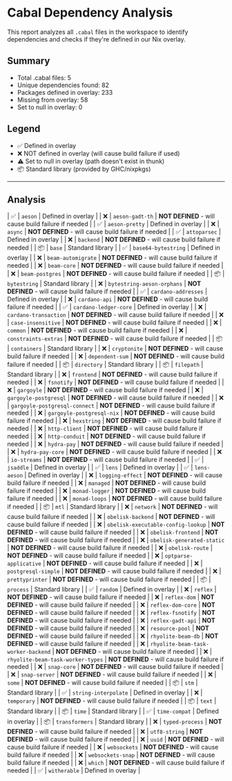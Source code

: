 # Cabal Dependency Analysis

This report analyzes all `.cabal` files in the workspace to identify dependencies
and checks if they're defined in our Nix overlay.

## Summary
- Total .cabal files: 5
- Unique dependencies found: 82
- Packages defined in overlay: 233
- Missing from overlay: 58
- Set to null in overlay: 0

## Legend
- ✅ Defined in overlay
- ❌ NOT defined in overlay (will cause build failure if used)
- ⚠️ Set to null in overlay (path doesn't exist in thunk)
- 📦 Standard library (provided by GHC/nixpkgs)

---

## Analysis

| ✅ | `aeson` | Defined in overlay |
| ❌ | `aeson-gadt-th` | **NOT DEFINED** - will cause build failure if needed |
| ✅ | `aeson-pretty` | Defined in overlay |
| ❌ | `async` | **NOT DEFINED** - will cause build failure if needed |
| ✅ | `attoparsec` | Defined in overlay |
| ❌ | `backend` | **NOT DEFINED** - will cause build failure if needed |
| 📦 | `base` | Standard library |
| ✅ | `base64-bytestring` | Defined in overlay |
| ❌ | `beam-automigrate` | **NOT DEFINED** - will cause build failure if needed |
| ❌ | `beam-core` | **NOT DEFINED** - will cause build failure if needed |
| ❌ | `beam-postgres` | **NOT DEFINED** - will cause build failure if needed |
| 📦 | `bytestring` | Standard library |
| ❌ | `bytestring-aeson-orphans` | **NOT DEFINED** - will cause build failure if needed |
| ✅ | `cardano-addresses` | Defined in overlay |
| ❌ | `cardano-api` | **NOT DEFINED** - will cause build failure if needed |
| ✅ | `cardano-ledger-core` | Defined in overlay |
| ❌ | `cardano-transaction` | **NOT DEFINED** - will cause build failure if needed |
| ❌ | `case-insensitive` | **NOT DEFINED** - will cause build failure if needed |
| ❌ | `common` | **NOT DEFINED** - will cause build failure if needed |
| ❌ | `constraints-extras` | **NOT DEFINED** - will cause build failure if needed |
| 📦 | `containers` | Standard library |
| ❌ | `cryptonite` | **NOT DEFINED** - will cause build failure if needed |
| ❌ | `dependent-sum` | **NOT DEFINED** - will cause build failure if needed |
| 📦 | `directory` | Standard library |
| 📦 | `filepath` | Standard library |
| ❌ | `frontend` | **NOT DEFINED** - will cause build failure if needed |
| ❌ | `fsnotify` | **NOT DEFINED** - will cause build failure if needed |
| ❌ | `gargoyle` | **NOT DEFINED** - will cause build failure if needed |
| ❌ | `gargoyle-postgresql` | **NOT DEFINED** - will cause build failure if needed |
| ❌ | `gargoyle-postgresql-connect` | **NOT DEFINED** - will cause build failure if needed |
| ❌ | `gargoyle-postgresql-nix` | **NOT DEFINED** - will cause build failure if needed |
| ❌ | `hexstring` | **NOT DEFINED** - will cause build failure if needed |
| ❌ | `http-client` | **NOT DEFINED** - will cause build failure if needed |
| ❌ | `http-conduit` | **NOT DEFINED** - will cause build failure if needed |
| ❌ | `hydra-pay` | **NOT DEFINED** - will cause build failure if needed |
| ❌ | `hydra-pay-core` | **NOT DEFINED** - will cause build failure if needed |
| ❌ | `io-streams` | **NOT DEFINED** - will cause build failure if needed |
| ✅ | `jsaddle` | Defined in overlay |
| ✅ | `lens` | Defined in overlay |
| ✅ | `lens-aeson` | Defined in overlay |
| ❌ | `logging-effect` | **NOT DEFINED** - will cause build failure if needed |
| ❌ | `managed` | **NOT DEFINED** - will cause build failure if needed |
| ❌ | `monad-logger` | **NOT DEFINED** - will cause build failure if needed |
| ❌ | `monad-loops` | **NOT DEFINED** - will cause build failure if needed |
| 📦 | `mtl` | Standard library |
| ❌ | `network` | **NOT DEFINED** - will cause build failure if needed |
| ❌ | `obelisk-backend` | **NOT DEFINED** - will cause build failure if needed |
| ❌ | `obelisk-executable-config-lookup` | **NOT DEFINED** - will cause build failure if needed |
| ❌ | `obelisk-frontend` | **NOT DEFINED** - will cause build failure if needed |
| ❌ | `obelisk-generated-static` | **NOT DEFINED** - will cause build failure if needed |
| ❌ | `obelisk-route` | **NOT DEFINED** - will cause build failure if needed |
| ❌ | `optparse-applicative` | **NOT DEFINED** - will cause build failure if needed |
| ❌ | `postgresql-simple` | **NOT DEFINED** - will cause build failure if needed |
| ❌ | `prettyprinter` | **NOT DEFINED** - will cause build failure if needed |
| 📦 | `process` | Standard library |
| ✅ | `random` | Defined in overlay |
| ❌ | `reflex` | **NOT DEFINED** - will cause build failure if needed |
| ❌ | `reflex-dom` | **NOT DEFINED** - will cause build failure if needed |
| ❌ | `reflex-dom-core` | **NOT DEFINED** - will cause build failure if needed |
| ❌ | `reflex-fsnotify` | **NOT DEFINED** - will cause build failure if needed |
| ❌ | `reflex-gadt-api` | **NOT DEFINED** - will cause build failure if needed |
| ❌ | `resource-pool` | **NOT DEFINED** - will cause build failure if needed |
| ❌ | `rhyolite-beam-db` | **NOT DEFINED** - will cause build failure if needed |
| ❌ | `rhyolite-beam-task-worker-backend` | **NOT DEFINED** - will cause build failure if needed |
| ❌ | `rhyolite-beam-task-worker-types` | **NOT DEFINED** - will cause build failure if needed |
| ❌ | `snap-core` | **NOT DEFINED** - will cause build failure if needed |
| ❌ | `snap-server` | **NOT DEFINED** - will cause build failure if needed |
| ❌ | `some` | **NOT DEFINED** - will cause build failure if needed |
| 📦 | `stm` | Standard library |
| ✅ | `string-interpolate` | Defined in overlay |
| ❌ | `temporary` | **NOT DEFINED** - will cause build failure if needed |
| 📦 | `text` | Standard library |
| 📦 | `time` | Standard library |
| ✅ | `time-compat` | Defined in overlay |
| 📦 | `transformers` | Standard library |
| ❌ | `typed-process` | **NOT DEFINED** - will cause build failure if needed |
| ❌ | `utf8-string` | **NOT DEFINED** - will cause build failure if needed |
| ❌ | `uuid` | **NOT DEFINED** - will cause build failure if needed |
| ❌ | `websockets` | **NOT DEFINED** - will cause build failure if needed |
| ❌ | `websockets-snap` | **NOT DEFINED** - will cause build failure if needed |
| ❌ | `which` | **NOT DEFINED** - will cause build failure if needed |
| ✅ | `witherable` | Defined in overlay |
